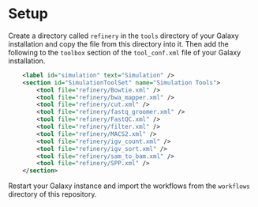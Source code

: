 # Setup

Create a directory called `refinery` in the `tools` directory of your Galaxy installation and copy the file from this directory into it. 
Then add the following to the `toolbox` section of the `tool_conf.xml` file of your Galaxy installation.
```xml
    <label id="simulation" text="Simulation" />
    <section id="SimulationToolSet" name="Simulation Tools">
        <tool file="refinery/Bowtie.xml" />
        <tool file="refinery/bwa_mapper.xml" />
        <tool file="refinery/cut.xml" />
        <tool file="refinery/fastq_groomer.xml" />
        <tool file="refinery/FastQC.xml" />
        <tool file="refinery/filter.xml" />
        <tool file="refinery/MACS2.xml" />
        <tool file="refinery/igv_count.xml" />
        <tool file="refinery/igv_sort.xml" />
        <tool file="refinery/sam_to_bam.xml" />
        <tool file="refinery/SPP.xml" />
    </section>
 ```
Restart your Galaxy instance and import the workflows from the `workflows` directory of this repository.
